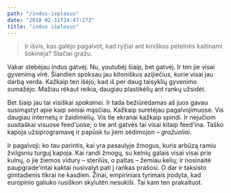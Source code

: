 ```yaml
---
path: "/indus-isplovus"
date: "2018-02-11T14:47:27Z"
title: "indus išplovus"
---
```


> Ir išvis, kas galėjo pagalvot, kad ryžiai ant kiniškos petelnės
> kaitinami šokinėja? Stačiai gražu.

Vakar stebėjau indus gatvėj. Nu, youtubėj šiaip, bet gatvėj. Ir ten jie
visai gyvenimą virė. Šiandien spoksau jau kitoniškus azijiečius, kurie
visai jau darbą verda. Kažkaip ten išėjo, kad iš per daug taisyklių
gyvenimo sumažėjo. Mažiau rėkaut reikia, daugiau plastikėlių ant
rankų užsidėt.

Bet šiaip jau tai visiškai *spakainei*. Ir tada bežiūrėdamas aš juos
gavau susimąstyt apie kaip seniai mąsčiau. Kažkaip suretėjau
pagalvojimuose. Vis daugiau internetų ir žaidimėlių. Vis tie ekranai
kažkaip spindi. Ir nejučiom susitaškai visuose feed'uose; o tie ant
gatvės tai visai kitaip feed'ina. Taško kapoja užsiprogramavę ir papūsk
tu jiem sėdimojon – *gražuoliai*.

Ir pagalvoji: ko tau parintis, kai yra pasaulyje žmogus, kuris arbūzą
ramiu žvilgsniu turguj kapoja. Kai randi žmogų, su kelnių galais visai
visai prie kulnų, o jie žiemos vidury – sterilūs, o paltas – žemiau
kelių; ir nosinaitė paupgrade'intai kaktai nusivalyt pati į rankas
prašosi. O dar ir taksisto gimtadienis tikrai ne kasdien. Žinai,
empiriniais tyrimais įrodyta, kad europinio galiuko rusiškon skylutėn
nesukiši. Tai kam ten prakaituot.
